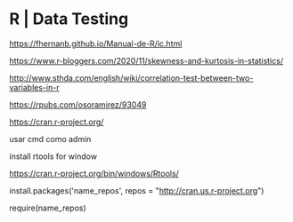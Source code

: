 # R | Data Testing


https://fhernanb.github.io/Manual-de-R/ic.html


https://www.r-bloggers.com/2020/11/skewness-and-kurtosis-in-statistics/


http://www.sthda.com/english/wiki/correlation-test-between-two-variables-in-r


https://rpubs.com/osoramirez/93049


https://cran.r-project.org/


usar cmd como admin

install rtools for window

https://cran.r-project.org/bin/windows/Rtools/

install.packages('name_repos', repos = "http://cran.us.r-project.org")


require(name_repos)
